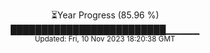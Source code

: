 <p align="center">
⏳Year Progress (85.96 %) <br>
█████████████████████████▁▁▁▁▁ <br>
<sub>Updated: Fri, 10 Nov 2023 18:20:38 GMT</sub>
</p>

